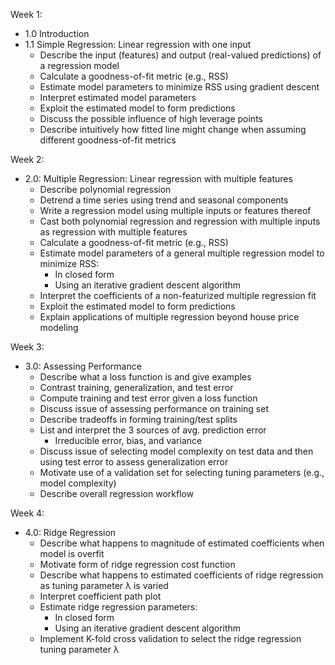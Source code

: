 Week 1:
- 1.0 Introduction
- 1.1 Simple Regression: Linear regression with one input
  - Describe the input (features) and output (real-valued predictions) of a regression model
  - Calculate a goodness-of-fit metric (e.g., RSS)
  - Estimate model parameters to minimize RSS using gradient descent
  - Interpret estimated model parameters
  - Exploit the estimated model to form predictions
  - Discuss the possible influence of high leverage points
  - Describe intuitively how fitted line might change when assuming different goodness-of-fit metrics

Week 2:
- 2.0: Multiple Regression: Linear regression with multiple features
  - Describe polynomial regression
  - Detrend a time series using trend and seasonal components
  - Write a regression model using multiple inputs or features thereof
  - Cast both polynomial regression and regression with multiple inputs as regression with multiple features
  - Calculate a goodness-of-fit metric (e.g., RSS)
  - Estimate model parameters of a general multiple regression model to minimize RSS:
    - In closed form
    - Using an iterative gradient descent algorithm
  - Interpret the coefficients of a non-featurized multiple regression fit
  - Exploit the estimated model to form predictions
  - Explain applications of multiple regression beyond house price modeling

Week 3:
- 3.0: Assessing Performance
  - Describe what a loss function is and give examples
  - Contrast training, generalization, and test error
  - Compute training and test error given a loss function
  - Discuss issue of assessing performance on training set
  - Describe tradeoffs in forming training/test splits
  - List and interpret the 3 sources of avg. prediction error
    - Irreducible error, bias, and variance
  - Discuss issue of selecting model complexity on test data and then using test error to assess generalization error
  - Motivate use of a validation set for selecting tuning parameters (e.g., model complexity)
  - Describe overall regression workflow

Week 4:
- 4.0: Ridge Regression
  - Describe what happens to magnitude of estimated coefficients when model is overfit
  - Motivate form of ridge regression cost function
  - Describe what happens to estimated coefficients of ridge regression as tuning parameter λ is varied
  - Interpret coefficient path plot
  - Estimate ridge regression parameters:
    - In closed form
    - Using an iterative gradient descent algorithm
  - Implement K-fold cross validation to select the ridge regression tuning parameter λ
